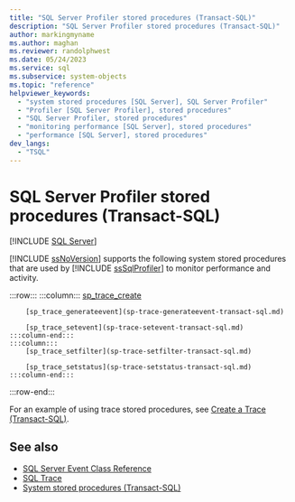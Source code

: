 ```yaml
---
title: "SQL Server Profiler stored procedures (Transact-SQL)"
description: "SQL Server Profiler stored procedures (Transact-SQL)"
author: markingmyname
ms.author: maghan
ms.reviewer: randolphwest
ms.date: 05/24/2023
ms.service: sql
ms.subservice: system-objects
ms.topic: "reference"
helpviewer_keywords:
  - "system stored procedures [SQL Server], SQL Server Profiler"
  - "Profiler [SQL Server Profiler], stored procedures"
  - "SQL Server Profiler, stored procedures"
  - "monitoring performance [SQL Server], stored procedures"
  - "performance [SQL Server], stored procedures"
dev_langs:
  - "TSQL"
---
```

# SQL Server Profiler stored procedures (Transact-SQL)

[!INCLUDE [SQL Server](../../includes/applies-to-version/sqlserver.md)]

[!INCLUDE [ssNoVersion](../../includes/ssnoversion-md.md)] supports the following system stored procedures that are used by [!INCLUDE [ssSqlProfiler](../../includes/sssqlprofiler-md.md)] to monitor performance and activity.

:::row:::
    :::column:::
        [sp_trace_create](sp-trace-create-transact-sql.md)

        [sp_trace_generateevent](sp-trace-generateevent-transact-sql.md)

        [sp_trace_setevent](sp-trace-setevent-transact-sql.md)
    :::column-end:::
    :::column:::
        [sp_trace_setfilter](sp-trace-setfilter-transact-sql.md)

        [sp_trace_setstatus](sp-trace-setstatus-transact-sql.md)
    :::column-end:::
:::row-end:::

For an example of using trace stored procedures, see [Create a Trace (Transact-SQL)](../sql-trace/create-a-trace-transact-sql.md).

## See also

- [SQL Server Event Class Reference](../event-classes/sql-server-event-class-reference.md)
- [SQL Trace](../sql-trace/sql-trace.md)
- [System stored procedures (Transact-SQL)](system-stored-procedures-transact-sql.md)

